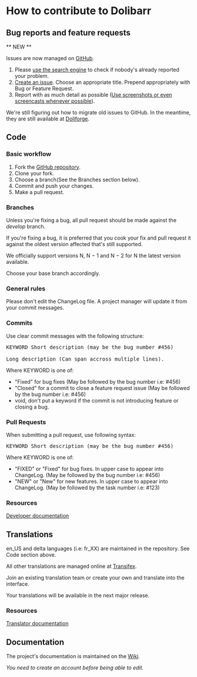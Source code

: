 How to contribute to Dolibarr
=============================

Bug reports and feature requests
--------------------------------
** NEW **

Issues are now managed on [GitHub](https://github.com/Dolibarr/dolibarr/Issues).

1. Please [use the search engine](https://help.github.com/articles/searching-issues/) to check if nobody's already reported your problem.
2. [Create an issue](https://help.github.com/articles/creating-an-issue). Choose an appropriate title. Prepend appropriately with Bug or Feature Request.
3. Report with as much detail as possible ([Use screenshots or even screencasts whenever possible](https://help.github.com/articles/issue-attachments)).

We're still figuring out how to migrate old issues to GitHub. In the meantime, they are still available at [Doliforge](https://doliforge.org/projects/dolibarr).

Code
----

### Basic workflow

1. Fork the [GitHub repository](https://github.com/Dolibarr/dolibarr).
2. Clone your fork.
3. Choose a branch(See the Branches section below).
4. Commit and push your changes.
5. Make a pull request.

### Branches

Unless you're fixing a bug, all pull request should be made against the *develop* branch.

If you're fixing a bug, it is preferred that you cook your fix and pull request it
against the oldest version affected that's still supported.

We officially support versions N, N − 1 and N − 2 for N the latest version available.

Choose your base branch accordingly.

### General rules
Please don't edit the ChangeLog file. A project manager will update it from your commit messages.

### Commits
Use clear commit messages with the following structure:

<pre>
KEYWORD Short description (may be the bug number #456)

Long description (Can span accross multiple lines).
</pre>

Where KEYWORD is one of:

- "Fixed" for bug fixes (May be followed by the bug number i.e: #456)
- "Closed" for a commit to close a feature request issue (May be followed by the bug number i.e: #456)
- void, don't put a keyword if the commit is not introducing feature or closing a bug.

### Pull Requests
When submitting a pull request, use following syntax:

<pre>
KEYWORD Short description (may be the bug number #456)
</pre>

Where KEYWORD is one of:

- "FIXED" or "Fixed" for bug fixes. In upper case to appear into ChangeLog. (May be followed by the bug number i.e: #456)
- "NEW" or "New" for new features. In upper case to appear into ChangeLog. (May be followed by the task number i.e: #123)


### Resources
[Developer documentation](http://wiki.dolibarr.org/index.php/Developer_documentation)

Translations
------------
en_US and delta languages (i.e: fr_XX) are maintained in the repository. See Code section above.

All other translations are managed online at [Transifex](https://www.transifex.com/projects/p/dolibarr).

Join an existing translation team or create your own and translate into the interface.

Your translations will be available in the next major release.

### Resources
[Translator documentation](http://wiki.dolibarr.org/index.php/Developer_documentation)

Documentation
-------------
The project's documentation is maintained on the [Wiki](http://wiki.dolibarr.org/index.php).

*You need to create an account before being able to edit.*

